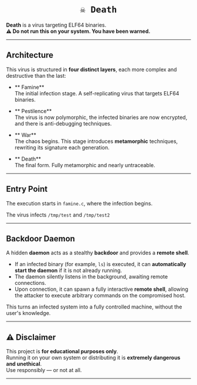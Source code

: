 <h1 align=center><code>☠️ Death</code></h1>

**Death** is a virus targeting ELF64 binaries.   
**⚠️ Do not run this on your system. You have been warned.**

---

##  Architecture

This virus is structured in **four distinct layers**, each more complex and destructive than the last:

- ** Famine**  
  The initial infection stage. A self-replicating virus that targets ELF64 binaries.

- ** Pestilence**  
  The virus is now polymorphic, the infected binaries are now encrypted, and there is anti-debugging techniques.

- ** War**  
  The chaos begins. This stage introduces **metamorphic** techniques, rewriting its signature each generation.

- ** Death**  
  The final form. Fully metamorphic and nearly untraceable.

---

##  Entry Point

The execution starts in `famine.c`, where the infection begins.

The virus infects `/tmp/test` and `/tmp/test2`

---

##  Backdoor Daemon

A hidden **daemon** acts as a stealthy **backdoor** and provides a **remote shell**.

- If an infected binary (for example, `ls`) is executed, it can **automatically start the daemon** if it is not already running.
- The daemon silently listens in the background, awaiting remote connections.
- Upon connection, it can spawn a fully interactive **remote shell**, allowing the attacker to execute arbitrary commands on the compromised host.

This turns an infected system into a fully controlled machine, without the user's knowledge.

---

## ⚠️ Disclaimer

This project is **for educational purposes only**.  
Running it on your own system or distributing it is **extremely dangerous and unethical**.  
Use responsibly — or not at all.

---
